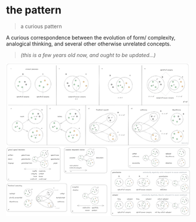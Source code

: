 # the pattern
> a curious pattern

A curious correspondence between the evolution of form/ complexity, analogical thinking, and several other otherwise unrelated concepts.

> *(this is a few years old now, and ought to be updated...)*

![](images/the%20pattern.png)

